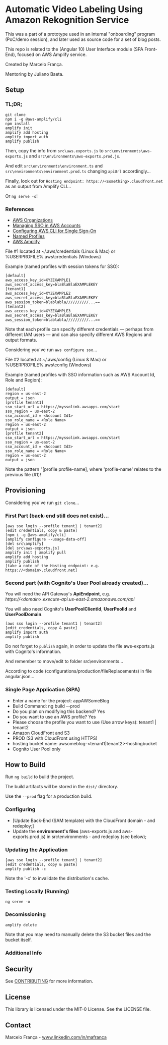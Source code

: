 # Automatic Video Labeling Using Amazon Rekognition Service

This was a part of a prototype used in an internal "onboarding" program (PoC/demo session), and later used as source code for a set of blog posts.

This repo is related to the (Angular 10) User Interface module (SPA Front-End), focused on AWS Amplify service.

Created by Marcelo França.

Mentoring by Juliano Baeta.

## Setup

### TL;DR;

```
git clone
npm i -g @aws-amplify/cli
npm install
amplify init
amplify add hosting
amplify import auth
amplify publish
```

Then, copy the info from `src\aws.exports.js` to `src\environments\aws-exports.js` and `src\environments\aws-exports.prod.js`.

And edit `src\environments\environment.ts` and `src\environments\environment.prod.ts` changing `apiUrl` accordingly...

Finally, look out for `Hosting endpoint: https://<something>.cloudfront.net` as an output from Amplify CLI...

Or `ng serve -o`!

### References

* [AWS Organizations]( https://aws.amazon.com/organizations/ )
* [Managing SSO in AWS Accounts]( https://docs.aws.amazon.com/singlesignon/latest/userguide/manage-your-accounts.html )
* [Configuring AWS CLI for Single Sign-On]( https://docs.aws.amazon.com/cli/latest/userguide/cli-configure-sso.html )
* [Named Profiles]( https://docs.aws.amazon.com/cli/latest/userguide/cli-configure-profiles.html )
* [AWS Amplify]( https://aws.amazon.com/amplify/ )

File #1 located at ~/.aws/credentials (Linux & Mac) or %USERPROFILE%\.aws\credentials (Windows) 

Example (named profiles with session tokens for SSO):

```
[default]
aws_access_key_id=XYZEXAMPLE1
aws_secret_access_key=blaBlaBlaEXAMPLEKEY
[tenant1]
aws_access_key_id=XYZEXAMPLE2
aws_secret_access_key=blaBlaBlaEXAMPLEKEY
aws_session_token=blablabla//////////...==
[tenant2]
aws_access_key_id=XYZEXAMPLE3
aws_secret_access_key=blaBlaBlaEXAMPLEKEY
aws_session_token=blablabla//////////...==
```

Note that each profile can specify different credentials — perhaps from different IAM users — and can also specify different AWS Regions and output formats.

Considering you've run `aws configure sso`...

File #2 located at ~/.aws/config (Linux & Mac) or %USERPROFILE%\.aws\config (Windows) 

Example (named profiles with SSO information such as AWS Account Id, Role and Region):

```
[default]
region = us-east-2
output = json
[profile tenant1]
sso_start_url = https://myssolink.awsapps.com/start
sso_region = us-east-2
sso_account_id = <Account Id1>
sso_role_name = <Role Name>
region = us-east-2
output = json
[profile tenant2]
sso_start_url = https://myssolink.awsapps.com/start
sso_region = us-east-2
sso_account_id = <Account Id2>
sso_role_name = <Role Name>
region = us-east-2
output = json
```

Note the pattern "[profile profile-name], where 'profile-name' relates to the previous file (#1)!

## Provisioning

Considering you've run `git clone`...

### First Part (back-end still does not exist)...

```
[aws sso login --profile tenant1 | tenant2]
[edit credentials, copy & paste]
[npm i -g @aws-amplify/cli]
[amplify configure --usage-data-off]
[del src\amplify]
[del src\aws-exports.js]
amplify init | amplify pull
amplify add hosting
amplify publish
[take a note of the Hosting endpoint: e.g. https://<domain>.cloudfront.net]
```
### Second part (with Cognito's User Pool already created)...

You will need the API Gateway's **ApiEndpoint**, e.g. *https://\<domain\>.execute-api.us-east-2.amazonaws.com/api*

You will also need Cognito's **UserPoolClientId**, **UserPoolId** and **UserPoolDomain**.

```
[aws sso login --profile tenant1 | tenant2]
[edit credentials, copy & paste]
amplify import auth
amplify publish
```

Do not forget to `publish` again, in order to update the file aws-exports.js with Cognito's information.

And remember to move/edit to folder src\environments...

According to code (configurations/production/fileReplacements) in file angular.json...

### Single Page Application (SPA)

* Enter a name for the project: appAWSomeBlog
* Build Command: ng build --prod
* Do you plan on modifying this backend? Yes
* Do you want to use an AWS profile? Yes
* Please choose the profile you want to use (Use arrow keys): tenant1 | tenant2
* Amazon CloudFront and S3
* PROD (S3 with CloudFront using HTTPS)
* hosting bucket name: awsomeblog-<tenant1|tenant2>-hostingbucket
* Cognito User Pool only

## How to Build

Run `ng build` to build the project.

The build artifacts will be stored in the `dist/` directory. 

Use the `--prod` flag for a production build.

### Configuring

* [Update Back-End (SAM template) with the CloudFront domain - and redeploy;]
* Update the **environment's files** (aws-exports.js and aws-exports.prod.js) in src\environments - and redeploy (see below);

### Updating the Application

```
[aws sso login --profile tenant1 | tenant2]
[edit credentials, copy & paste]
amplify publish -c
```

Note the '-c' to invalidate the distribution's cache.

### Testing Locally (Running)

```
ng serve -o
```

### Decomissioning
```
amplify delete
```

Note that you may need to manually delete the S3 bucket files and the bucket itself.

### Additional Info

## Security

See [CONTRIBUTING](CONTRIBUTING.md#security-issue-notifications) for more information.

## License

This library is licensed under the MIT-0 License. See the LICENSE file.

## Contact

Marcelo França - www.linkedin.com/in/mafranca